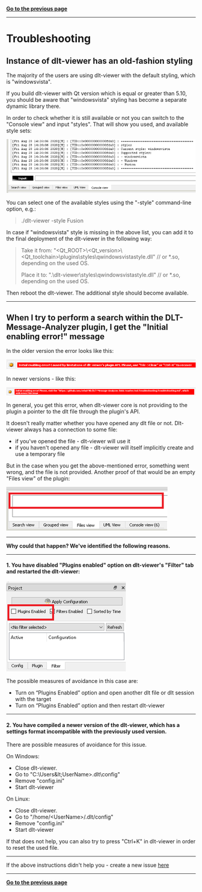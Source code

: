 [**Go to the previous page**](../../README.md)

----

# Troubleshooting

## Instance of dlt-viewer has an old-fashion styling

The majority of the users are using dlt-viewer with the default styling, which is "windowsvista".

If you build dlt-viewer with Qt version which is equal or greater than 5.10, you should be aware that "windowsvista" styling has become a separate dynamic library there.

In order to check whether it is still available or not you can switch to the "Console view" and input "styles".
That will show you used, and available style sets:

![Screenshot of the "styles" command output](./troubleshooting_styles_command.png)

You can select one of the available styles using the "-style" command-line option, e.g.:

> ./dlt-viewer -style Fusion

In case if "windowsvista" style is missing in the above list, you can add it to the final deployment of the dlt-viewer in the following way:
> Take it from: "&lt;Qt_ROOT&gt;\\&lt;Qt_version&gt;\\&lt;Qt_toolchain&gt;\plugins\styles\qwindowsvistastyle.dll" // or *.so, depending on the used OS.
>
> Place it to: ".\dlt-viewer\styles\qwindowsvistastyle.dll" // or *.so, depending on the used OS.

Then reboot the dlt-viewer. The additional style should become available.

----

## When I try to perform a search within the DLT-Message-Analyzer plugin, I get the "Initial enabling error!" message

In the older version the error looks like this:

![Screenshot of the "initial enabling error"](./troubleshooting_initial_enabling_error.png)

In newer versions - like this:

![Screenshot of the "initial enabling error" new](./troubleshooting_initial_enabling_error_new.png)

In general, you get this error, when dlt-viewer core is not providing to the plugin a pointer to the dlt file through the plugin's API. 

It doesn't really matter whether you have opened any dlt file or not. 
Dlt-viewer always has a connection to some file:
- if you've opened the file - dlt-viewer will use it
- if you haven't opened any file - dlt-viewer will itself implicitly create and use a temporary file

But in the case when you get the above-mentioned error, something went wrong, and the file is not provided.
Another proof of that would be an empty "Files view" of the plugin:

![Screenshot of the empty "files view"](./troubleshooting_empty_files_view.png)

----

**Why could that happen? We've identified the following reasons.**

----

#### 1. You have disabled "Plugins enabled" option on dlt-viewer's "Filter" tab and restarted the dlt-viewer:

![Screenshot of the "plugins enabled" dlt-viewer's option](./troubleshooting_plugins_enabled_option.png)

The possible measures of avoidance in this case are:
-	Turn on “Plugins Enabled” option and open another dlt file or dlt session with the target
-	Turn on “Plugins Enabled” option and then restart dlt-viewer

----

#### 2. You have compiled a newer version of the dlt-viewer, which has a settings format incompatible with the previously used version.

There are possible measures of avoidance for this issue.

On Windows:
- Close dlt-viewer.
- Go to "C:\Users\&lt;UserName&gt;\.dlt\config"
- Remove "config.ini"
- Start dlt-viewer

On Linux:
- Close dlt-viewer.
- Go to "/home/&lt;UserName&gt;/.dlt/config"
- Remove "config.ini"
- Start dlt-viewer

If that does not help, you can also try to press "Ctrl+K" in dlt-viewer in order to reset the used file.

----

If the above instructions didn't help you - create a new issue [here](https://github.com/svlad-90/DLT-Message-Analyzer/issues) 

----

[**Go to the previous page**](../../README.md)